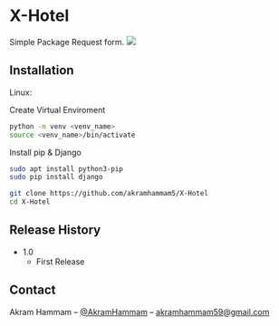 # X-Hotel


Simple Package Request form.
![](header.png)

## Installation

Linux:

Create Virtual Enviroment
```sh
python -m venv <venv_name>
source <venv_name>/bin/activate
```
Install pip & Django
```sh
sudo apt install python3-pip
sudo pip install django
```

```sh
git clone https://github.com/akramhammam5/X-Hotel
cd X-Hotel
```


## Release History

* 1.0
    * First Release

## Contact

Akram Hammam – [@AkramHammam](https://twitter.com/dbader_org) – akramhammam59@gmail.com



 

